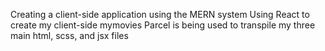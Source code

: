 Creating a client-side application using the MERN system
Using React to create my client-side mymovies
Parcel is being used to transpile my three main html, scss, and jsx files
